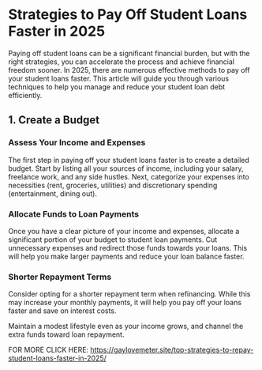 
# Strategies to Pay Off Student Loans Faster in 2025

Paying off student loans can be a significant financial burden, but with the right strategies, you can accelerate the process and achieve financial freedom sooner. In 2025, there are numerous effective methods to pay off your student loans faster. This article will guide you through various techniques to help you manage and reduce your student loan debt efficiently.

## 1. Create a Budget

### Assess Your Income and Expenses
The first step in paying off your student loans faster is to create a detailed budget. Start by listing all your sources of income, including your salary, freelance work, and any side hustles. Next, categorize your expenses into necessities (rent, groceries, utilities) and discretionary spending (entertainment, dining out).

### Allocate Funds to Loan Payments
Once you have a clear picture of your income and expenses, allocate a significant portion of your budget to student loan payments. Cut unnecessary expenses and redirect those funds towards your loans. This will help you make larger payments and reduce your loan balance faster.

### Shorter Repayment Terms
Consider opting for a shorter repayment term when refinancing. While this may increase your monthly payments, it will help you pay off your loans faster and save on interest costs.

Maintain a modest lifestyle even as your income grows, and channel the extra funds toward loan repayment.

FOR MORE CLICK HERE: https://gaylovemeter.site/top-strategies-to-repay-student-loans-faster-in-2025/


